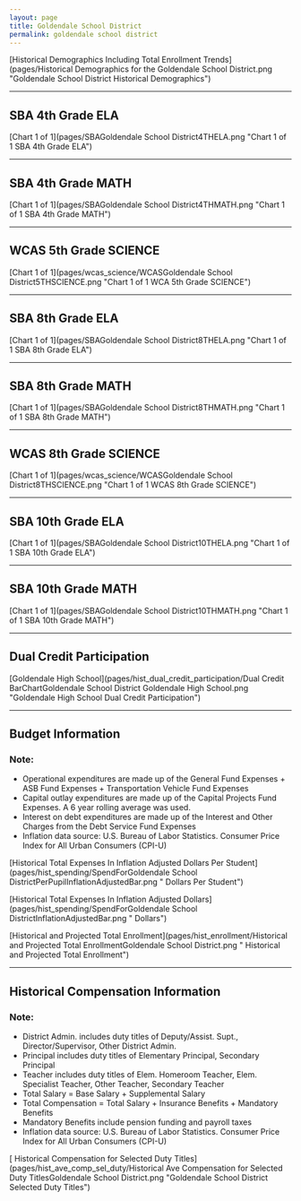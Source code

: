 ```yaml
---
layout: page
title: Goldendale School District
permalink: goldendale school district
---
```



[Historical Demographics Including Total Enrollment Trends](pages/Historical Demographics for the Goldendale School District.png "Goldendale School District Historical Demographics")

___

## SBA 4th Grade ELA

[Chart 1 of 1](pages/SBAGoldendale School District4THELA.png "Chart 1 of 1 SBA 4th Grade ELA")


___

## SBA 4th Grade MATH

[Chart 1 of 1](pages/SBAGoldendale School District4THMATH.png "Chart 1 of 1 SBA 4th Grade MATH")


___

## WCAS 5th Grade SCIENCE

[Chart 1 of 1](pages/wcas_science/WCASGoldendale School District5THSCIENCE.png "Chart 1 of 1 WCA 5th Grade SCIENCE")


___

## SBA 8th Grade ELA

[Chart 1 of 1](pages/SBAGoldendale School District8THELA.png "Chart 1 of 1 SBA 8th Grade ELA")


___

## SBA 8th Grade MATH

[Chart 1 of 1](pages/SBAGoldendale School District8THMATH.png "Chart 1 of 1 SBA 8th Grade MATH")


___

## WCAS 8th Grade SCIENCE

[Chart 1 of 1](pages/wcas_science/WCASGoldendale School District8THSCIENCE.png "Chart 1 of 1 WCAS 8th Grade SCIENCE")


___

## SBA 10th Grade ELA

[Chart 1 of 1](pages/SBAGoldendale School District10THELA.png "Chart 1 of 1 SBA 10th Grade ELA")


___

## SBA 10th Grade MATH

[Chart 1 of 1](pages/SBAGoldendale School District10THMATH.png "Chart 1 of 1 SBA 10th Grade MATH")


___

## Dual Credit Participation

[Goldendale High School](pages/hist_dual_credit_participation/Dual Credit BarChartGoldendale School District Goldendale High School.png "Goldendale High School Dual Credit Participation")


___

## Budget Information
### Note:
- Operational expenditures are made up of the General Fund Expenses + ASB Fund Expenses + Transportation Vehicle Fund Expenses
- Capital outlay expenditures are made up of the Capital Projects Fund Expenses. A 6 year rolling average was used.
- Interest on debt expenditures are made up of the Interest and Other Charges from the Debt Service Fund Expenses
- Inflation data source: U.S. Bureau of Labor Statistics. Consumer Price Index for All Urban Consumers (CPI-U)

[Historical Total Expenses In Inflation Adjusted Dollars Per Student](pages/hist_spending/SpendForGoldendale School DistrictPerPupilInflationAdjustedBar.png " Dollars Per Student")

[Historical Total Expenses In Inflation Adjusted Dollars](pages/hist_spending/SpendForGoldendale School DistrictInflationAdjustedBar.png " Dollars")

[Historical and Projected Total Enrollment](pages/hist_enrollment/Historical and Projected Total EnrollmentGoldendale School District.png " Historical and Projected Total Enrollment")


___

## Historical Compensation Information
### Note:
- District Admin. includes duty titles of Deputy/Assist. Supt., Director/Supervisor, Other District Admin.
- Principal includes duty titles of Elementary Principal, Secondary Principal
- Teacher includes duty titles of Elem. Homeroom Teacher, Elem. Specialist Teacher, Other Teacher, Secondary Teacher
- Total Salary = Base Salary + Supplemental Salary
- Total Compensation = Total Salary + Insurance Benefits + Mandatory Benefits
- Mandatory Benefits include pension funding and payroll taxes
- Inflation data source: U.S. Bureau of Labor Statistics. Consumer Price Index for All Urban Consumers (CPI-U)

[ Historical Compensation for Selected Duty Titles](pages/hist_ave_comp_sel_duty/Historical Ave Compensation for Selected Duty TitlesGoldendale School District.png "Goldendale School District Selected Duty Titles")

